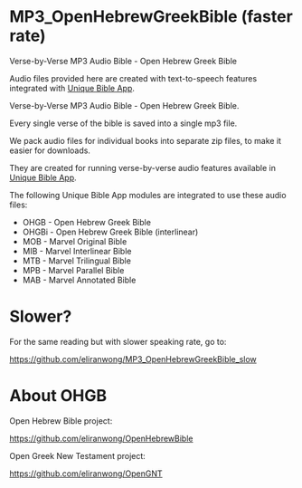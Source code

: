 # MP3_OpenHebrewGreekBible (faster rate)
Verse-by-Verse MP3 Audio Bible - Open Hebrew Greek Bible

Audio files provided here are created with text-to-speech features integrated with <a href="https://github.com/eliranwong/UniqueBible">Unique Bible App</a>.

Verse-by-Verse MP3 Audio Bible - Open Hebrew Greek Bible.

Every single verse of the bible is saved into a single mp3 file.

We pack audio files for individual books into separate zip files, to make it easier for downloads.

They are created for running verse-by-verse audio features available in <a href="https://github.com/eliranwong/UniqueBible">Unique Bible App</a>.

The following Unique Bible App modules are integrated to use these audio files:

* OHGB - Open Hebrew Greek Bible
* OHGBi - Open Hebrew Greek Bible (interlinear)
* MOB - Marvel Original Bible
* MIB - Marvel Interlinear Bible
* MTB - Marvel Trilingual Bible
* MPB - Marvel Parallel Bible
* MAB - Marvel Annotated Bible

# Slower?

For the same reading but with slower speaking rate, go to:

https://github.com/eliranwong/MP3_OpenHebrewGreekBible_slow

# About OHGB

Open Hebrew Bible project:

https://github.com/eliranwong/OpenHebrewBible

Open Greek New Testament project:

https://github.com/eliranwong/OpenGNT
